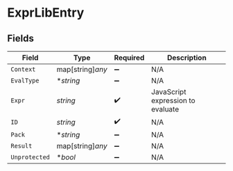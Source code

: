 # ExprLibEntry


## Fields

| Field                             | Type                              | Required                          | Description                       |
| --------------------------------- | --------------------------------- | --------------------------------- | --------------------------------- |
| `Context`                         | map[string]*any*                  | :heavy_minus_sign:                | N/A                               |
| `EvalType`                        | **string*                         | :heavy_minus_sign:                | N/A                               |
| `Expr`                            | *string*                          | :heavy_check_mark:                | JavaScript expression to evaluate |
| `ID`                              | *string*                          | :heavy_check_mark:                | N/A                               |
| `Pack`                            | **string*                         | :heavy_minus_sign:                | N/A                               |
| `Result`                          | map[string]*any*                  | :heavy_minus_sign:                | N/A                               |
| `Unprotected`                     | **bool*                           | :heavy_minus_sign:                | N/A                               |